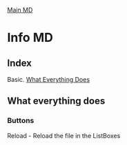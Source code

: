 [Main MD](https://github.com/CelestialDodo/RunAppsOnStartup/blob/main/README.md)

# Info MD #
## Index ##
Basic. [What Everything Does](https://github.com/CelestialDodo/RunAppsOnStartup/blob/main/Info-Info.md/)
## What everything does ##
### Buttons ###
Reload - Reload the file in the ListBoxes
